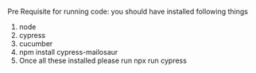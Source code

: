 Pre Requisite for running code:
you should have installed following things
1. node
2. cypress
3. cucumber
4. npm install cypress-mailosaur
5. Once all these installed please run npx run cypress
